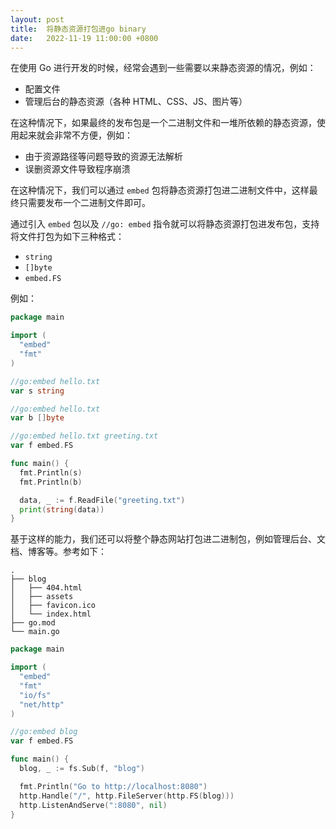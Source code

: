 ```yaml
---
layout: post
title:  将静态资源打包进go binary
date:   2022-11-19 11:00:00 +0800
---
```


在使用 Go 进行开发的时候，经常会遇到一些需要以来静态资源的情况，例如：

- 配置文件
- 管理后台的静态资源（各种 HTML、CSS、JS、图片等）

在这种情况下，如果最终的发布包是一个二进制文件和一堆所依赖的静态资源，使用起来就会非常不方便，例如：

- 由于资源路径等问题导致的资源无法解析
- 误删资源文件导致程序崩溃

在这种情况下，我们可以通过 `embed` 包将静态资源打包进二进制文件中，这样最终只需要发布一个二进制文件即可。

通过引入 `embed` 包以及 `//go: embed` 指令就可以将静态资源打包进发布包，支持将文件打包为如下三种格式：

- `string`
- `[]byte`
- `embed.FS`

例如：

```go
package main

import (
  "embed"
  "fmt"
)

//go:embed hello.txt
var s string

//go:embed hello.txt
var b []byte

//go:embed hello.txt greeting.txt
var f embed.FS

func main() {
  fmt.Println(s)
  fmt.Println(b)

  data, _ := f.ReadFile("greeting.txt")
  print(string(data))
}
```

基于这样的能力，我们还可以将整个静态网站打包进二进制包，例如管理后台、文档、博客等。参考如下：

```
.
├── blog
│   ├── 404.html
│   ├── assets
│   ├── favicon.ico
│   └── index.html
├── go.mod
└── main.go
```

```go
package main

import (
  "embed"
  "fmt"
  "io/fs"
  "net/http"
)

//go:embed blog
var f embed.FS

func main() {
  blog, _ := fs.Sub(f, "blog")

  fmt.Println("Go to http://localhost:8080")
  http.Handle("/", http.FileServer(http.FS(blog)))
  http.ListenAndServe(":8080", nil)
}
```
